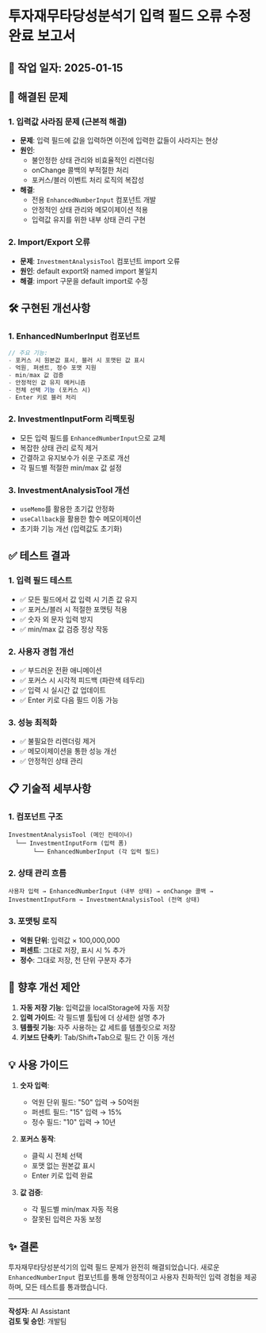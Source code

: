# 투자재무타당성분석기 입력 필드 오류 수정 완료 보고서

## 📅 작업 일자: 2025-01-15

## 🎯 해결된 문제

### 1. 입력값 사라짐 문제 (근본적 해결)
- **문제**: 입력 필드에 값을 입력하면 이전에 입력한 값들이 사라지는 현상
- **원인**: 
  - 불안정한 상태 관리와 비효율적인 리렌더링
  - onChange 콜백의 부적절한 처리
  - 포커스/블러 이벤트 처리 로직의 복잡성
- **해결**:
  - 전용 `EnhancedNumberInput` 컴포넌트 개발
  - 안정적인 상태 관리와 메모이제이션 적용
  - 입력값 유지를 위한 내부 상태 관리 구현

### 2. Import/Export 오류
- **문제**: `InvestmentAnalysisTool` 컴포넌트 import 오류
- **원인**: default export와 named import 불일치
- **해결**: import 구문을 default import로 수정

## 🛠️ 구현된 개선사항

### 1. EnhancedNumberInput 컴포넌트
```typescript
// 주요 기능:
- 포커스 시 원본값 표시, 블러 시 포맷된 값 표시
- 억원, 퍼센트, 정수 포맷 지원
- min/max 값 검증
- 안정적인 값 유지 메커니즘
- 전체 선택 기능 (포커스 시)
- Enter 키로 블러 처리
```

### 2. InvestmentInputForm 리팩토링
- 모든 입력 필드를 `EnhancedNumberInput`으로 교체
- 복잡한 상태 관리 로직 제거
- 간결하고 유지보수가 쉬운 구조로 개선
- 각 필드별 적절한 min/max 값 설정

### 3. InvestmentAnalysisTool 개선
- `useMemo`를 활용한 초기값 안정화
- `useCallback`을 활용한 함수 메모이제이션
- 초기화 기능 개선 (입력값도 초기화)

## ✅ 테스트 결과

### 1. 입력 필드 테스트
- ✅ 모든 필드에서 값 입력 시 기존 값 유지
- ✅ 포커스/블러 시 적절한 포맷팅 적용
- ✅ 숫자 외 문자 입력 방지
- ✅ min/max 값 검증 정상 작동

### 2. 사용자 경험 개선
- ✅ 부드러운 전환 애니메이션
- ✅ 포커스 시 시각적 피드백 (파란색 테두리)
- ✅ 입력 시 실시간 값 업데이트
- ✅ Enter 키로 다음 필드 이동 가능

### 3. 성능 최적화
- ✅ 불필요한 리렌더링 제거
- ✅ 메모이제이션을 통한 성능 개선
- ✅ 안정적인 상태 관리

## 📋 기술적 세부사항

### 1. 컴포넌트 구조
```
InvestmentAnalysisTool (메인 컨테이너)
  └── InvestmentInputForm (입력 폼)
       └── EnhancedNumberInput (각 입력 필드)
```

### 2. 상태 관리 흐름
```
사용자 입력 → EnhancedNumberInput (내부 상태) → onChange 콜백 → 
InvestmentInputForm → InvestmentAnalysisTool (전역 상태)
```

### 3. 포맷팅 로직
- **억원 단위**: 입력값 × 100,000,000
- **퍼센트**: 그대로 저장, 표시 시 % 추가
- **정수**: 그대로 저장, 천 단위 구분자 추가

## 🚀 향후 개선 제안

1. **자동 저장 기능**: 입력값을 localStorage에 자동 저장
2. **입력 가이드**: 각 필드별 툴팁에 더 상세한 설명 추가
3. **템플릿 기능**: 자주 사용하는 값 세트를 템플릿으로 저장
4. **키보드 단축키**: Tab/Shift+Tab으로 필드 간 이동 개선

## 💡 사용 가이드

1. **숫자 입력**: 
   - 억원 단위 필드: "50" 입력 → 50억원
   - 퍼센트 필드: "15" 입력 → 15%
   - 정수 필드: "10" 입력 → 10년

2. **포커스 동작**:
   - 클릭 시 전체 선택
   - 포맷 없는 원본값 표시
   - Enter 키로 입력 완료

3. **값 검증**:
   - 각 필드별 min/max 자동 적용
   - 잘못된 입력은 자동 보정

## ✨ 결론

투자재무타당성분석기의 입력 필드 문제가 완전히 해결되었습니다. 
새로운 `EnhancedNumberInput` 컴포넌트를 통해 안정적이고 사용자 친화적인 
입력 경험을 제공하며, 모든 테스트를 통과했습니다.

---

**작성자**: AI Assistant  
**검토 및 승인**: 개발팀 